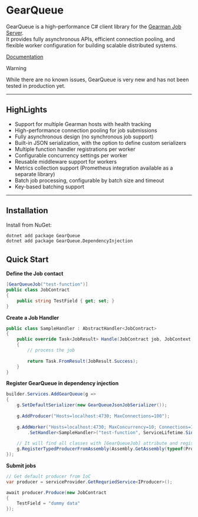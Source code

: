 # GearQueue

GearQueue is a high-performance C# client library for the [Gearman Job Server](http://gearman.org/).  
It provides fully asynchronous APIs, efficient connection pooling, and flexible worker configuration for building scalable distributed systems.

[Documentation](https://github.com/StavrosSkourtis/GearQueue/wiki)

> [!WARNING]  
> While there are no known issues, GearQueue is very new and has not been tested in production yet.

---

## HighLights

- Support for multiple Gearman hosts with health tracking
- High-performance connection pooling for job submissions
- Fully asynchronous design (no synchronous job support)
- Built-in JSON serialization, with the option to define custom serializers
- Multiple function handler registrations per worker
- Configurable concurrency settings per worker
- Reusable middleware support for workers
- Metrics collection support (Prometheus integration available as a separate library)
- Batch job processing, configurable by batch size and timeout
- Key-based batching support

---

##  Installation

Install from NuGet:

```bash
dotnet add package GearQueue
dotnet add package GearQueue.DependencyInjection
```

## Quick Start

**Define the Job contact**

```csharp
[GearQueueJob("test-function")]
public class JobContract
{
    public string TestField { get; set; }
}
```

**Create a Job Handler**

```csharp
public class SampleHandler : AbstractHandler<JobContract>
{
    public override Task<JobResult> Handle(JobContract job, JobContext context)
    {       
        // process the job
        
        return Task.FromResult(JobResult.Success);
    }
}
```

**Register GearQueue in dependency injection**

```csharp
builder.Services.AddGearQueue(g =>
{
    g.SetDefaultSerializer(new GearQueueJsonJobSerializer());
    
    g.AddProducer("Hosts=localhost:4730; MaxConnections=100");
    
    g.AddWorker("Hosts=localhost:4730; MaxConcurrency=10; Connections=1")
        .SetHandler<SampleHandler>("test-function", ServiceLifetime.Singleton);
    
    // It will find all classes with [GearQueueJob] attribute and register them as typed producers
    g.RegisterTypedProducerFromAssembly(Assembly.GetAssembly(typeof(Program)));
});
```

**Submit jobs**
```csharp
// Get default producer from IoC
var producer = serviceProvider.GetRequriedService<IProducer>();

await producer.Produce(new JobContract
{
    TestField = "dummy data"
});
```
